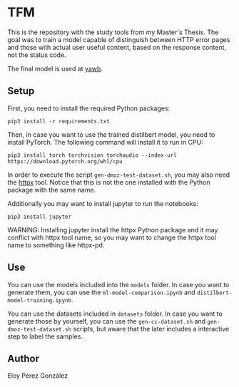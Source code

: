 # TFM

This is the repository with the study tools from my Master's Thesis. The
goal was to train a model capable of distinguish between HTTP error pages and
those with actual user useful content, based on the response content, not the
status code.

The final model is used at [yawb](https://github.com/zer1t0/yawb).

## Setup

First, you need to install the required Python packages:
```
pip3 install -r requirements.txt
```

Then, in case you want to use the trained distilbert model, you need to install
PyTorch. The following command will install it to run in CPU:
```
pip3 install torch torchvision torchaudio --index-url https://download.pytorch.org/whl/cpu
```

In order to execute the script `gen-dmoz-test-dataset.sh`, you may also need the
[httpx](https://github.com/projectdiscovery/httpx/releases) tool. Notice that
this is not the one installed with the Python package with the same name.

Additionally you may want to install jupyter to run the notebooks:
```
pip3 install jupyter
```

WARNING: Installing jupyter install the httpx Python package and it may
conflict with httpx tool name, so you may want to change the httpx tool name to
something like httpx-pd.

## Use

You can use the models included into the `models` folder. In case you want to
generate them, you can use the `ml-model-comparison.ipynb` and
`distilbert-model-training.ipynb`.

You can use the datasets included in `datasets` folder. In case you want to
generate those by yourself, you can use the `gen-cc-dataset.sh` and
`gen-dmoz-test-dataset.sh` scripts, but aware that the later includes a
interactive step to label the samples.

## Author

Eloy Pérez González
